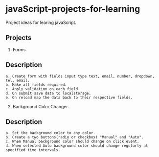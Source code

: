 # javaScript-projects-for-learning

Project ideas for learing javaScript.

## Projects

1. Forms
## Description
    a. Create form with fields input type text, email, number, dropdown, tel, email.
    b. Make all fields required.
    c. Apply validation on each field.
    d. On submit save data to localstorage.
    e. On reload map the data back to their respective fields.

2. Background Color Changer.
## Description
    a. Set the background color to any color.
    b. Create a two buttons(radio or checkbox) "Manual" and "Auto".
    c. When Manual background color should change on click event.
    d. When selected Auto background color should change regularly at specified time intervals.
